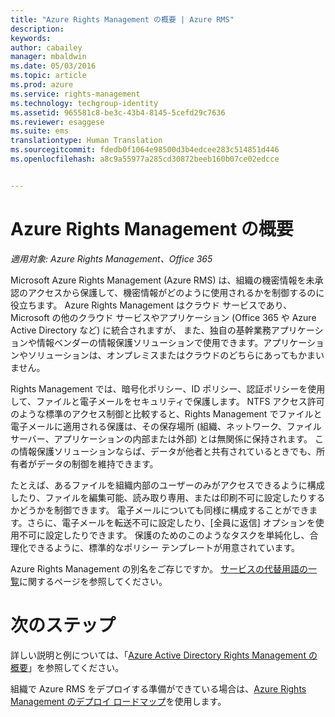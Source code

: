 ```yaml
---
title: "Azure Rights Management の概要 | Azure RMS"
description: 
keywords: 
author: cabailey
manager: mbaldwin
ms.date: 05/03/2016
ms.topic: article
ms.prod: azure
ms.service: rights-management
ms.technology: techgroup-identity
ms.assetid: 965581c8-be3c-43b4-8145-5cefd29c7636
ms.reviewer: esaggese
ms.suite: ems
translationtype: Human Translation
ms.sourcegitcommit: fdedb0f1064e98500d3b4edcee283c514851d446
ms.openlocfilehash: a8c9a55977a285cd30872beeb160b07ce02edcce


---
```


# Azure Rights Management の概要

*適用対象: Azure Rights Management、Office 365*

Microsoft Azure Rights Management (Azure RMS) は、組織の機密情報を未承認のアクセスから保護して、機密情報がどのように使用されるかを制御するのに役立ちます。 Azure Rights Management はクラウド サービスであり、Microsoft の他のクラウド サービスやアプリケーション (Office 365 や Azure Active Directory など) に統合されますが、 また、独自の基幹業務アプリケーションや情報ベンダーの情報保護ソリューションで使用できます。アプリケーションやソリューションは、オンプレミスまたはクラウドのどちらにあってもかまいません。 

Rights Management では、暗号化ポリシー、ID ポリシー、認証ポリシーを使用して、ファイルと電子メールをセキュリティで保護します。 NTFS アクセス許可のような標準のアクセス制御と比較すると、Rights Management でファイルと電子メールに適用される保護は、その保存場所 (組織、ネットワーク、ファイル サーバー、アプリケーションの内部または外部) とは無関係に保持されます。 この情報保護ソリューションならば、データが他者と共有されているときでも、所有者がデータの制御を維持できます。

たとえば、あるファイルを組織内部のユーザーのみがアクセスできるように構成したり、ファイルを編集可能、読み取り専用、または印刷不可に設定したりするかどうかを制御できます。 電子メールについても同様に構成することができます。さらに、電子メールを転送不可に設定したり、[全員に返信] オプションを使用不可に設定したりできます。 保護のためのこのようなタスクを単純化し、合理化できるように、標準的なポリシー テンプレートが用意されています。

Azure Rights Management の別名をご存じですか。 [サービスの代替用語の一覧](azure-rms-aka.md)に関するページを参照してください。

# 次のステップ
詳しい説明と例については、「[Azure Active Directory Rights Management の概要](what-is-azure-rms.md)」を参照してください。

組織で Azure RMS をデプロイする準備ができている場合は、[Azure Rights Management のデプロイ ロードマップ](../plan-design/deployment-roadmap.md)を使用します。





<!--HONumber=Jul16_HO3-->


